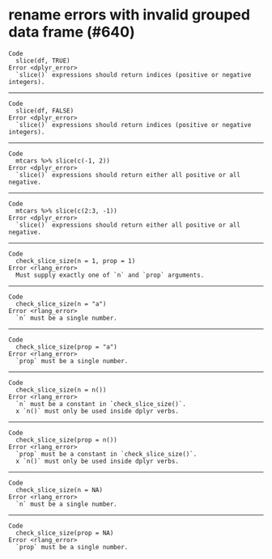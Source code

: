 # rename errors with invalid grouped data frame (#640)

    Code
      slice(df, TRUE)
    Error <dplyr_error>
      `slice()` expressions should return indices (positive or negative integers).

---

    Code
      slice(df, FALSE)
    Error <dplyr_error>
      `slice()` expressions should return indices (positive or negative integers).

---

    Code
      mtcars %>% slice(c(-1, 2))
    Error <dplyr_error>
      `slice()` expressions should return either all positive or all negative.

---

    Code
      mtcars %>% slice(c(2:3, -1))
    Error <dplyr_error>
      `slice()` expressions should return either all positive or all negative.

---

    Code
      check_slice_size(n = 1, prop = 1)
    Error <rlang_error>
      Must supply exactly one of `n` and `prop` arguments.

---

    Code
      check_slice_size(n = "a")
    Error <rlang_error>
      `n` must be a single number.

---

    Code
      check_slice_size(prop = "a")
    Error <rlang_error>
      `prop` must be a single number.

---

    Code
      check_slice_size(n = n())
    Error <rlang_error>
      `n` must be a constant in `check_slice_size()`.
      x `n()` must only be used inside dplyr verbs.

---

    Code
      check_slice_size(prop = n())
    Error <rlang_error>
      `prop` must be a constant in `check_slice_size()`.
      x `n()` must only be used inside dplyr verbs.

---

    Code
      check_slice_size(n = NA)
    Error <rlang_error>
      `n` must be a single number.

---

    Code
      check_slice_size(prop = NA)
    Error <rlang_error>
      `prop` must be a single number.

